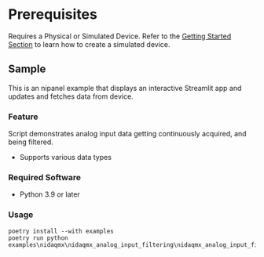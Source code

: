 Prerequisites 
===============
Requires a Physical or Simulated Device. Refer to the [Getting Started Section](https://github.com/ni/nidaqmx-python/blob/master/README.rst) to learn how to create a simulated device. 
## Sample

This is an nipanel example that displays an interactive Streamlit app and updates and fetches data from device.

### Feature

Script demonstrates analog input data getting continuously acquired, and being filtered. 
- Supports various data types

### Required Software

- Python 3.9 or later

### Usage

```pwsh
poetry install --with examples
poetry run python examples\nidaqmx\nidaqmx_analog_input_filtering\nidaqmx_analog_input_filtering.py
```

